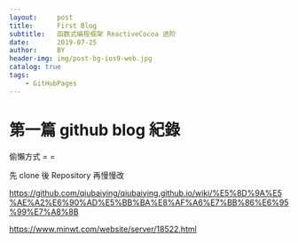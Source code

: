 ```yaml
---
layout:     post
title:      First Blog
subtitle:   函数式编程框架 ReactiveCocoa 进阶
date:       2019-07-25
author:     BY
header-img: img/post-bg-ios9-web.jpg
catalog: true
tags:
    - GitHubPages
---
```

# 第一篇 github blog 紀錄

偷懶方式 = =

先 clone 後 Repository 再慢慢改

<https://github.com/qiubaiying/qiubaiying.github.io/wiki/%E5%8D%9A%E5%AE%A2%E6%90%AD%E5%BB%BA%E8%AF%A6%E7%BB%86%E6%95%99%E7%A8%8B>

<https://www.minwt.com/website/server/18522.html>

